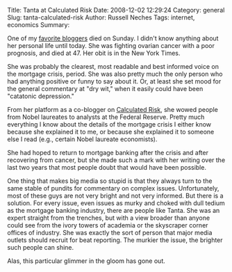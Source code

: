 Title: Tanta at Calculated Risk
Date: 2008-12-02 12:29:24
Category: general
Slug: tanta-calculated-risk
Author: Russell Neches
Tags: internet, economics
Summary: 


One of my [favorite
bloggers](http://calculatedrisk.blogspot.com/2008/11/sad-news-tanta-passes-away.html)
died on Sunday. I didn't know anything about her personal life until
today. She was fighting ovarian cancer with a poor prognosis, and died
at 47. Her obit is in the New York Times.

She was probably the clearest, most readable and best informed voice on
the mortgage crisis, period. She was also pretty much the only person
who had anything positive or funny to say about it. Or, at least she set
mood for the general commentary at "dry wit," when it easily could have
been "catatonic depression."

From her platform as a co-blogger on [Calculated
Risk](http://calculatedrisk.blogspot.com/), she wowed people from Nobel
laureates to analysts at the Federal Reserve. Pretty much everything I
know about the details of the mortgage crisis I either know because she
explained it to me, or because she explained it to someone else I read
(e.g., certain Nobel laureate economists).

She had hoped to return to mortgage banking after the crisis and after
recovering from cancer, but she made such a mark with her writing over
the last two years that most people doubt that would have been possible.

One thing that makes big media so stupid is that they always turn to the
same stable of pundits for commentary on complex issues. Unfortunately,
most of these guys are not very bright and not very informed. But there
is a solution. For every issue, even issues as murky and choked with
dull tedium as the mortgage banking industry, there are people like
Tanta. She was an expert straight from the trenches, but with a view
broader than anyone could see from the ivory towers of academia or the
skyscraper corner offices of industry. She was exactly the sort of
person that major media outlets should recruit for beat reporting. The
murkier the issue, the brighter such people can shine.

Alas, this particular glimmer in the gloom has gone out.
